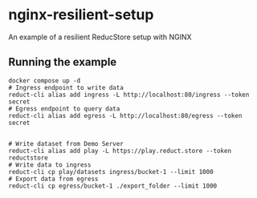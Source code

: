 # nginx-resilient-setup

An example of a resilient ReducStore setup with NGINX 


## Running the example

```
docker compose up -d
# Ingress endpoint to write data
reduct-cli alias add ingress -L http://localhost:80/ingress --token secret
# Egress endpoint to query data
reduct-cli alias add egress -L http://localhost:80/egress --token secret


# Write dataset from Demo Server
reduct-cli alias add play -L https://play.reduct.store --token reductstore
# Write data to ingress
reduct-cli cp play/datasets ingress/bucket-1 --limit 1000
# Export data from egress
reduct-cli cp egress/bucket-1 ./export_folder --limit 1000
```